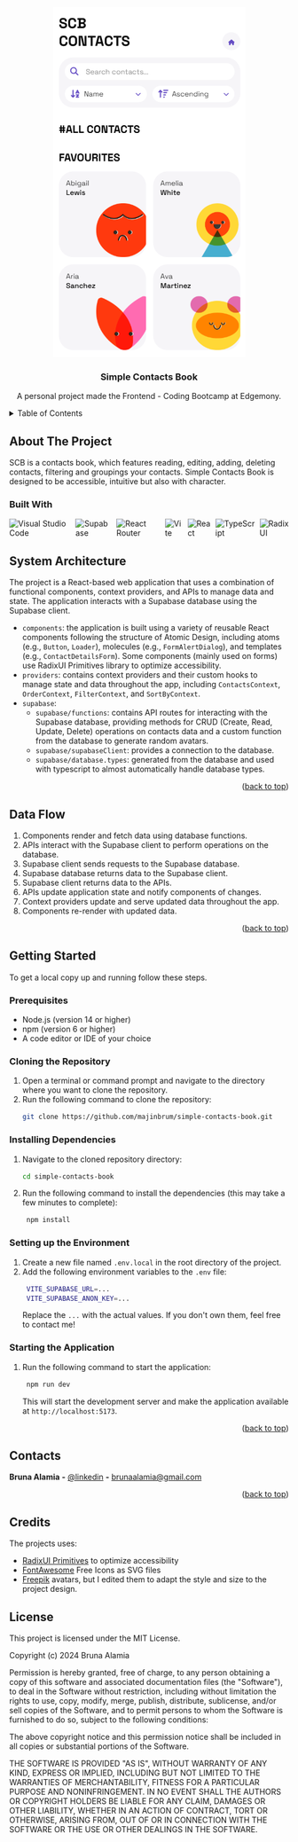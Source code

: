<!-- PROJECT -->

<a id="readme-top"></a>

<div align="center">
 <img src="./public/preview.png" alt="Preview">

  <h3 align="center">Simple Contacts Book</h3>

  <p align="center">
    A personal project made the Frontend - Coding Bootcamp at Edgemony.
  </p>
</div>

<!-- TABLE OF CONTENTS -->
<details>
  <summary>Table of Contents</summary>
  <ol>
    <li>
      <a href="#about-the-project">About The Project</a>
        <li>
            <a href="#built-with">Built With</a>
        </li>
    </li>
        <li>
            <a href="#system-architecture">System Architecture</a>
        </li>
        <li>
            <a href="#data-flow">Data Flow</a>
        </li>
    <li>
        <a href="#getting-started">Getting Started</a>
    </li>
    <li>
        <a href="#contacts">Contacts</a>
    </li>
        <li>
        <a href="#credits">Credits</a>
    </li>
    <li>
        <a href="#license">License</a>
    </li>
  </ol>
</details>

<!-- ABOUT THE PROJECT -->

## About The Project

SCB is a contacts book, which features reading, editing, adding, deleting contacts, filtering and groupings your contacts. Simple Contacts Book is designed to be accessible, intuitive but also with character.

### Built With

<!-- BUILT WITH -->

<div style="display: flex; align-items: center; gap: 0.5rem">
  <img src="https://img.shields.io/badge/Visual%20Studio%20Code-0078d7.svg?style=flat&logo=visual-studio-code&logoColor=white" alt="Visual Studio Code" />
	<img src="https://shields.io/badge/supabase-black?logo=supabase&style=flat" alt="Supabase" />
	<img src="https://img.shields.io/badge/react-%2320232a.svg?style=flat&logo=react&logoColor=%2361DAFB" alt="React Router" />
	<img src="https://img.shields.io/badge/Vite-646CFF?style=flat&logo=Vite&logoColor=white" alt="Vite" />
	<img src="https://img.shields.io/badge/-React%20Router-CA4245?logo=react-router" alt="React" />
	<img src="https://img.shields.io/badge/typescript-%23007ACC.svg?style=flat&logo=typescript&logoColor=white" alt="TypeScript" />
	<img src="https://img.shields.io/static/v1?style=flat&message=Radix+UI&color=161618&logo=Radix+UI&logoColor=FFFFFF&label=" alt="RadixUI" />
</div>

## System Architecture

The project is a React-based web application that uses a combination of functional components, context providers, and APIs to manage data and state. The application interacts with a Supabase database using the Supabase client.

- `components`: the application is built using a variety of reusable React components following the structure of Atomic Design, including atoms (e.g., `Button`, `Loader`), molecules (e.g., `FormAlertDialog`), and templates (e.g., `ContactDetailsForm`). Some components (mainly used on forms) use RadixUI Primitives library to optimize accessibility.
- `providers`: contains context providers and their custom hooks to manage state and data throughout the app, including `ContactsContext`, `OrderContext`, `FilterContext`, and `SortByContext`.
- `supabase`:
  - `supabase/functions`: contains API routes for interacting with the Supabase database, providing methods for CRUD (Create, Read, Update, Delete) operations on contacts data and a custom function from the database to generate random avatars.
  - `supabase/supabaseClient`: provides a connection to the database.
  - `supabase/database.types`: generated from the database and used with typescript to almost automatically handle database types.

<p align="right">(<a href="#readme-top">back to top</a>)</p>

## Data Flow

1. Components render and fetch data using database functions.
2. APIs interact with the Supabase client to perform operations on the database.
3. Supabase client sends requests to the Supabase database.
4. Supabase database returns data to the Supabase client.
5. Supabase client returns data to the APIs.
6. APIs update application state and notify components of changes.
7. Context providers update and serve updated data throughout the app.
8. Components re-render with updated data.

<p align="right">(<a href="#readme-top">back to top</a>)</p>

<!-- GETTING STARTED -->

## Getting Started

To get a local copy up and running follow these steps.

### Prerequisites

- Node.js (version 14 or higher)
- npm (version 6 or higher)
- A code editor or IDE of your choice

### Cloning the Repository

1. Open a terminal or command prompt and navigate to the directory where you want to clone the repository.
2. Run the following command to clone the repository:
   ```sh
   git clone https://github.com/majinbrum/simple-contacts-book.git
   ```

### Installing Dependencies

1. Navigate to the cloned repository directory:
   ```sh
   cd simple-contacts-book
   ```
2. Run the following command to install the dependencies (this may take a few minutes to complete):
   ```sh
    npm install
   ```

### Setting up the Environment

1. Create a new file named `.env.local` in the root directory of the project.
2. Add the following environment variables to the `.env` file:
   ```sh
    VITE_SUPABASE_URL=...
    VITE_SUPABASE_ANON_KEY=...
   ```
   Replace the `...` with the actual values. If you don't own them, feel free to contact me!

### Starting the Application

1. Run the following command to start the application:
   ```sh
    npm run dev
   ```
   This will start the development server and make the application available at `http://localhost:5173`.

<p align="right">(<a href="#readme-top">back to top</a>)</p>

<!-- CONTACTS -->

## Contacts

**Bruna Alamia** **-** [@linkedin](https://linkedin.com/in/brunaalamia) **-** brunaalamia@gmail.com

<p align="right">(<a href="#readme-top">back to top</a>)</p>

<!-- CREDITS -->

## Credits

The projects uses:

- [RadixUI Primitives](https://www.radix-ui.com/primitives) to optimize accessibility
- [FontAwesome](https://fontawesome.com/) Free Icons as SVG files
- [Freepik](https://www.freepik.com/serie/33232973) avatars, but I edited them to adapt the style and size to the project design.

<!-- LICENSE -->

## License

This project is licensed under the MIT License.

<p>Copyright (c) 2024 Bruna Alamia

Permission is hereby granted, free of charge, to any person
obtaining a copy of this software and associated documentation
files (the "Software"), to deal in the Software without
restriction, including without limitation the rights to use,
copy, modify, merge, publish, distribute, sublicense, and/or sell
copies of the Software, and to permit persons to whom the
Software is furnished to do so, subject to the following
conditions:

The above copyright notice and this permission notice shall be
included in all copies or substantial portions of the Software.

THE SOFTWARE IS PROVIDED "AS IS", WITHOUT WARRANTY OF ANY KIND,
EXPRESS OR IMPLIED, INCLUDING BUT NOT LIMITED TO THE WARRANTIES
OF MERCHANTABILITY, FITNESS FOR A PARTICULAR PURPOSE AND
NONINFRINGEMENT. IN NO EVENT SHALL THE AUTHORS OR COPYRIGHT
HOLDERS BE LIABLE FOR ANY CLAIM, DAMAGES OR OTHER LIABILITY,
WHETHER IN AN ACTION OF CONTRACT, TORT OR OTHERWISE, ARISING
FROM, OUT OF OR IN CONNECTION WITH THE SOFTWARE OR THE USE OR
OTHER DEALINGS IN THE SOFTWARE.</p>
